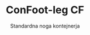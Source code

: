 ---
title: "ConFoot-leg CF"
subtitle: "Standardna noga kontejnerja"
mainImage: "/images/products/confoot-leg-cf-main.jpg"
gallery:
  - "/images/products/confoot-leg-cf-1.jpg"
  - "/images/products/confoot-leg-cf-2.jpg"
  - "/images/products/confoot-leg-cf-3.jpg"
shortDescription: "ConFoot-leg CF je naš standardni model noge kontejnerja, ki skrajša čas premikanja in razklada kontejnerjev, saj lahko kontejnerje pustimo, da čakajo na razklad, s čimer vozniki ne potrebujejo čakati."
technicalDescription: "Model CF omogoča, da se kontejnerji uporabljajo kot dodatni skladiščni prostor, hkrati pa so vedno pripravljeni za premik – preprosto izvedite prikolico pod kontejnerjem in pot se nadaljuje."
videoID: "C2KwnEb-npU"
faq:
  - question: "Kaj je ConFoot-leg CF?"
    answer: |
      ConFoot-leg CF je naš standardni model noge kontejnerja, ki skrajša čas premikanja in razklada kontejnerjev, saj lahko kontejnerje pustimo, da čakajo na razklad, s čimer vozniki ne potrebujejo čakati.
  - question: "Kako deluje ConFoot-leg CF?"
    answer: |
      ConFoot-leg CF se varno pritrdi na kotne pritrdilne elemente kontejnerja, kar zagotavlja stabilno oporo, medtem ko je kontejner postavljen za nalaganje, razkladanje ali skladiščenje. Noge imajo nastavljiv razpon od 1.043 mm do 1.448 mm, kar omogoča večnamensko postavitev v različnih operativnih okoljih.
specifications:
  - name: "Teža"
    value: "24 kg na nogo"
  - name: "Nosilnost"
    value: "34 ton"
  - name: "Obseg nastavitve"
    value: "1.043 mm do 1.448 mm"
  - name: "Material"
    value: "Visokokakovostno jeklo"
price: "3.500 EUR"
priceVAT: "4.235 EUR"
pricingNotes: "Na voljo so popusti pri večjih količinah. Za podrobnosti nas kontaktirajte."
buyLink: "/contact"
howToUse: |
  1. Namestite CF nogo na kotne pritrdilne elemente kontejnerja
  2. Aktivirajte zaklepni mehanizem
  3. Po potrebi nastavite višino v razponu od 1.043 mm do 1.448 mm
  4. Postopek ponovite za vse potrebne kote
  5. Spustite prikolico in se odpravite, pri čemer pustite kontejner na nogah
benefits:
  - title: "Prihranek časa"
    description: "Skrajša čas premikanja in razklada kontejnerjev, saj lahko kontejnerje pustimo, da čakajo na razklad"
  - title: "Učinkovitost voznika"
    description: "Vozniki ne potrebujejo čakati med razkladanjem, kar jim omogoča, da se posvetijo drugim nalogam"
  - title: "Dodatni skladiščni prostor"
    description: "Kontejnerji se lahko uporabljajo kot dodatni skladiščni prostor, ko niso v prevozu"
  - title: "Takojšnja mobilnost"
    description: "Kontejnerji so vedno pripravljeni na premik – preprosto izvedite prikolico pod kontejnerjem, da se pot nadaljuje"
  - title: "Večnamenske uporabe"
    description: "Primerni za splošno rabo, skladiščenje, cisterna kontejnerje in različne industrije"
  - title: "Optimizacija stroškov"
    description: "Optimizira stroške in uporabo časa s poenostavitvijo transportnih in skladiščnih operacij"
articleContent: |
  ## Kaj je ConFoot-leg CF?

  ConFoot-leg CF je standardni model noge kontejnerja, zasnovan za optimizacijo transportnih, skladiščnih in logističnih operacij. Ta vsestranska rešitev skrajša čas premikanja in razklada kontejnerjev, saj lahko kontejnerje pustimo, da čakajo na razklad, kar pomeni, da vozniki ne potrebujejo čakati. Model CF spremeni poštanske kontejnerje v prilagodljive skladiščne enote, ki so vedno pripravljene za transport, kadar koli je to potrebno.

  ## Ključne prednosti za transport in logistiko

  ConFoot-leg CF nudi pomembne operativne prednosti za podjetja, vključenih v transport in logistiko kontejnerjev. S tem ko omogoča, da kontejnerje pustimo na nogah med čakanjem na razklad, lahko optimiziramo čas voznika in izkoriščenost voznega parka. Vozniki lahko spustijo kontejnerje in takoj nadaljujejo z naslednjo nalogo, s čimer se odpravijo dragoceni čakalni intervali med nalaganjem in razkladanjem.

  Poleg tega lahko kontejnerji, opremljeni s CF nogami, služijo kot dragocen dodatni skladiščni prostor, ko niso v prevozu. Vedno ostanejo pripravljeni za premik – preprosto izvedite prikolico pod kontejnerjem in pot se nadaljuje. Ta vsestranskost naredi model CF idealno rešitev za podjetja, ki želijo izboljšati svojo logistično učinkovitost in skladiščne zmogljivosti.

  ## Kako deluje

  ConFoot-leg CF se varno pritrdi na kotne pritrdilne elemente kontejnerja, kar zagotavlja stabilno oporo, medtem ko je kontejner postavljen za nalaganje, razkladanje ali skladiščenje. Noge imajo nastavljiv razpon od 1.043 mm do 1.448 mm, kar omogoča večnamensko postavitev v različnih operativnih okoljih. Vsaka noga tehta 24 kg, kar omogoča enostavno rokovanje operaterjem, medtem ko sistem zagotavlja pomembno nosilnost 34 ton.

  Postopek namestitve je preprost:
  1. Namestite CF noge na kotne pritrdilne elemente kontejnerja
  2. Aktivirajte zaklepni mehanizem, da pritrdite noge
  3. Nastavite višino po potrebi glede na vaše zahteve
  4. Spustite prikolico in se odpravite, pri čemer bo kontejner varno podprt z nogami

  Ko bo čas za premik kontejnerja, preprosto izvedite prikolico pod njim, pritrdite kontejner na prikolico, odstranite noge in nadaljujte s potjo.

  ## Uporaba ConFoot-leg CF

  ### Transportna podjetja
  Transportna podjetja imajo izjemno koristi od zmožnosti modela CF za optimizacijo izkoriščenosti voznega parka. Vozniki lahko prevzamejo kontejnerje pri strankah in takoj nadaljujejo z naslednjo nalogo, namesto da bi čakali na postopke nalaganja/razklada. Ta učinkovitost lahko bistveno poveča proizvodno kapaciteto obstoječih prikolic in zmanjša operativne stroške.

  ### Skladiščenje in distribucija
  Pri skladiščnih in distribucijskih operacijah model CF nudi dragoceno prilagodljivost pri upravljanju pretoka kontejnerjev. Kontejnerje je mogoče postaviti v začasna skladiščna območja na nogah, s čimer se ustvari dodatna rezervna kapaciteta v času največje obremenitve. Tak pristop zmanjša zastoje na nakladališčih in omogoča učinkovitejše načrtovanje postopkov nalaganja in razklada.

  ### Proizvodni obrati
  Proizvodni obrati lahko uporabljajo kontejnerje, opremljene s CF nogami, kot prilagodljiv dodatni skladiščni prostor za surovine ali končne izdelke. S postavitvijo kontejnerjev blizu proizvodnih območij je omogočen lažji dostop do materialov, kar zmanjšuje stroške rokovanja in povečuje proizvodno učinkovitost.

  ### Maloprodajna dejavnost
  Maloprodajna podjetja lahko izkoristijo CF noge za sezonske rešitve skladiščenja, pri čemer so kontejnerji postavljeni na strateških lokacijah za podporo upravljanja zalog v času največje obremenitve. Tak pristop zagotavlja stroškovno učinkovit dodaten prostor brez potrebe po trajni razširitvi obratov.

  ## Tehnične specifikacije

  - **Nosilnost**: 34 ton
  - **Teža**: 24 kg na nogo
  - **Obseg nastavitve**: od 1.043 mm do 1.448 mm
  - **Material**: visokokakovostno jeklo z obstojnim premazom
  - **Združljivost**: standardni pritrdilni elementi na vogalih poštanskih kontejnerjev

  ConFoot-leg CF predstavlja praktično rešitev za poenostavitev transportnih in skladiščnih operacij, saj podjetjem ponuja način za optimizacijo stroškov in časa. S tem, ko omogoča, da kontejnerje pustimo, da čakajo na razklad ter se uporabljajo kot dodatni skladiščni prostor, CF pomaga podjetjem doseči večjo učinkovitost in prilagodljivost pri ravnanju s kontejnerji.
---